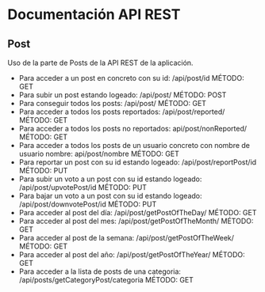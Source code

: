 # Documentación API REST

## Post
Uso de la parte de Posts de la API REST de la aplicación.

* Para acceder a un post en concreto con su id: /api/post/id MÉTODO: GET
* Para subir un post estando logeado: /api/post/ MÉTODO: POST
* Para conseguir todos los posts: /api/post/ MÉTODO: GET
* Para acceder a todos los posts reportados: /api/post/reported/ MÉTODO: GET
* Para acceder a todos los posts no reportados: api/post/nonReported/ MÉTODO: GET
* Para acceder a todos los posts de un usuario concreto con nombre de usuario nombre: api/post/nombre MÉTODO: GET
* Para reportar un post con su id estando logeado: /api/post/reportPost/id MÉTODO: PUT
* Para subir un voto a un post con su id estando logeado: /api/post/upvotePost/id MÉTODO: PUT
* Para bajar un voto a un post con su id estando logeado: /api/post/downvotePost/id MÉTODO: PUT
* Para acceder al post del día: /api/post/getPostOfTheDay/ MÉTODO: GET
* Para acceder al post del mes: /api/post/getPostOfTheMonth/ MÉTODO: GET
* Para acceder al post de la semana: /api/post/getPostOfTheWeek/ MÉTODO: GET
* Para acceder al post del año: /api/post/getPostOfTheYear/ MÉTODO: GET
* Para acceder a la lista de posts de una categoria: /api/posts/getCategoryPost/categoria MÉTODO: GET
